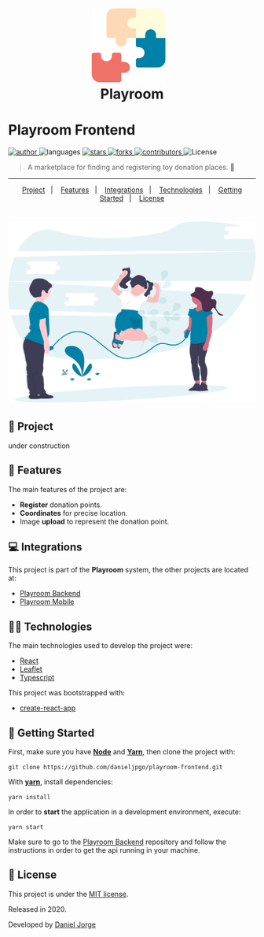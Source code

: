 <h1 align="center">
   <img
      alt="Playroom"
      title="Playroom"
      src=".github/logo.svg"
      width="150px" />
   &nbsp;<div align="center">Playroom</div>
</h1>
 
<h1> Playroom Frontend </h1>

<p align="left">
   <a href="https://github.com/danieljpgo">
      <img
         alt="author"
         src="https://img.shields.io/badge/author-danieljpgo-0081A7?style=flat-square&labelColor=3f3d56"
      />
   </a>
   <img
      alt="languages"
      src="https://img.shields.io/github/languages/count/danieljpgo/playroom-frontend?color=0081A7&style=flat-square&labelColor=3f3d56"
   />
   <a href="https://github.com/danieljpgo/playroom-frontend/stargazers">
      <img
         alt="stars"
         src="https://img.shields.io/github/stars/danieljpgo/playroom-frontend?color=0081A7&style=flat-square&labelColor=3f3d56"/>
   </a>
   <a href="https://github.com/danieljpgo/playroom-frontend/network/members">
      <img
         alt="forks"
         src="https://img.shields.io/github/forks/danieljpgo/playroom-frontend?color=0081A7&style=flat-square&labelColor=3f3d56"/>
   </a>
   <a href="https://github.com/danieljpgo/playroom-frontend/graphs/contributors">
      <img
         alt="contributors"
         src="https://img.shields.io/github/contributors/danieljpgo/playroom-frontend?color=0081A7&style=flat-square&labelColor=3f3d56"/>
   </a>
  <img alt="License" src="https://img.shields.io/badge/license-MIT-0081A7?style=flat-square&labelColor=3f3d56">
</p>

> A marketplace for finding and registering toy donation places. :jigsaw:

----

<p align="center">
   <a href="#memo-project">Project</a>&nbsp;&nbsp;&nbsp;|&nbsp;&nbsp;&nbsp;
   <a href="#rocket-features">Features</a>&nbsp;&nbsp;&nbsp;|&nbsp;&nbsp;&nbsp;
   <a href="#computer-integrations">Integrations</a>&nbsp;&nbsp;&nbsp;|&nbsp;&nbsp;&nbsp;
   <a href="#man_technologist-technologies">Technologies</a>&nbsp;&nbsp;&nbsp;|&nbsp;&nbsp;&nbsp;
   <a href="#runner-getting-started">Getting Started</a>&nbsp;&nbsp;&nbsp;|&nbsp;&nbsp;&nbsp;
   <a href="#page_with_curl-license">License</a>
</p>

<h1 align="center">
   <img
      alt="kids jumping rope"
      title="Playroom"
      src=".github/home-background.svg"
      width="600px" />
</h1>

## :memo: Project
under construction 

## :rocket: Features
The main features of the project are:
- **Register** donation points.
- **Coordinates** for precise location.
- Image **upload** to represent the donation point. 

## :computer: Integrations
This project is part of the **Playroom** system, the other projects are located at:
- [Playroom Backend](https://github.com/danieljpgo/playroom-backend)
- [Playroom Mobile](https://github.com/danieljpgo/playroom-mobile)

## :man_technologist: Technologies
The main technologies used to develop the project were:
- [React](https://reactjs.org/)
- [Leaflet](https://leafletjs.com/)
- [Typescript](https://www.typescriptlang.org/)

This project was bootstrapped with:
- [create-react-app](https://github.com/facebook/create-react-app)

## :runner: Getting Started
First, make sure you have **[Node](https://nodejs.org/en/)** and **[Yarn](https://yarnpkg.com/)**, then clone the project with:
```
git clone https://github.com/danieljpgo/playroom-frontend.git
```

With **[yarn](https://yarnpkg.com/)**, install dependencies:
```
yarn install
```
In order to **start** the application in a development environment, execute:
```
yarn start
```
Make sure to go to the [Playroom Backend](https://github.com/danieljpgo/playroom-backend) repository and follow the instructions in order to get the api running in your machine.

## :page_with_curl: License
This project is under the [MIT license](https://github.com/danieljpgo/playroom-frontend/master/blob/LICENSE).
<div>Released in 2020.</div>

Developed by [Daniel Jorge](https://github.com/danieljpgo)